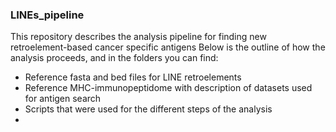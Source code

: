 ### LINEs_pipeline
This repository describes the analysis pipeline for finding new retroelement-based cancer specific antigens</n>
Below is the outline of how the analysis proceeds, and in the folders you can find:
<ul>
  <li>Reference fasta and bed files for LINE retroelements</li>
  <li>Reference MHC-immunopeptidome with description of datasets used for antigen search</li>
  <li>Scripts that were used for the different steps of the analysis</li>
<li>
</ul>
